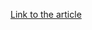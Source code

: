 [Link to the article](https://blog.eclecticiq.com/eclecticiq-monthly-vulnerability-trend-report-november-2019?hsLang=en)
